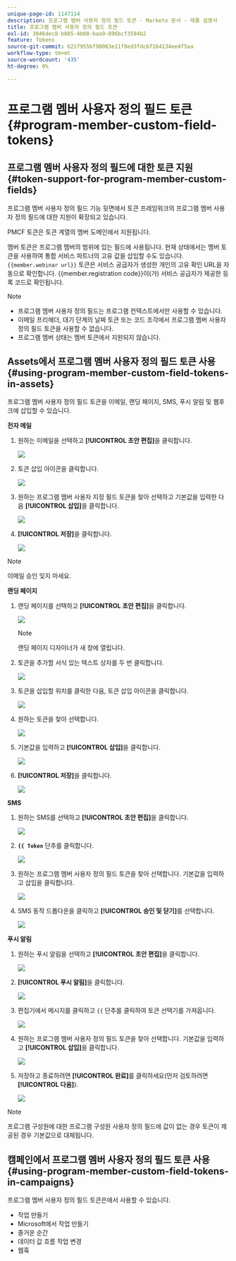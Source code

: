 ```yaml
---
unique-page-id: 1147114
description: 프로그램 멤버 사용자 정의 필드 토큰 - Marketo 문서 - 제품 설명서
title: 프로그램 멤버 사용자 정의 필드 토큰
exl-id: 3046dec8-b885-4b08-baa9-896bcf3594b2
feature: Tokens
source-git-commit: b21f955bf98063e11f8ed3fdc6f164134ee4f5aa
workflow-type: tm+mt
source-wordcount: '435'
ht-degree: 0%

---
```


# 프로그램 멤버 사용자 정의 필드 토큰 {#program-member-custom-field-tokens}

## 프로그램 멤버 사용자 정의 필드에 대한 토큰 지원 {#token-support-for-program-member-custom-fields}

프로그램 멤버 사용자 정의 필드 기능 뒷면에서 토큰 프레임워크의 프로그램 멤버 사용자 정의 필드에 대한 지원이 확장되고 있습니다.

PMCF 토큰은 토큰 계열의 멤버 도메인에서 지원됩니다.

멤버 토큰은 프로그램 멤버의 범위에 있는 필드에 사용됩니다. 현재 상태에서는 멤버 토큰을 사용하여 통합 서비스 파트너의 고유 값을 삽입할 수도 있습니다. `{{member.webinar url}}` 토큰은 서비스 공급자가 생성한 개인의 고유 확인 URL을 자동으로 확인합니다. {{member.registration code}}이(가) 서비스 공급자가 제공한 등록 코드로 확인됩니다.

>[!NOTE]
>
>* 프로그램 멤버 사용자 정의 필드는 프로그램 컨텍스트에서만 사용할 수 있습니다.
>* 이메일 프리헤더, 대기 단계의 날짜 토큰 또는 코드 조각에서 프로그램 멤버 사용자 정의 필드 토큰을 사용할 수 없습니다.
>* 프로그램 멤버 상태는 멤버 토큰에서 지원되지 않습니다.

## Assets에서 프로그램 멤버 사용자 정의 필드 토큰 사용 {#using-program-member-custom-field-tokens-in-assets}

프로그램 멤버 사용자 정의 필드 토큰을 이메일, 랜딩 페이지, SMS, 푸시 알림 및 웹후크에 삽입할 수 있습니다.

**전자 메일**

1. 원하는 이메일을 선택하고 **[!UICONTROL 초안 편집]**&#x200B;을 클릭합니다.

   ![](assets/program-member-custom-field-tokens-1.png)

1. 토큰 삽입 아이콘을 클릭합니다.

   ![](assets/program-member-custom-field-tokens-2.png)

1. 원하는 프로그램 멤버 사용자 지정 필드 토큰을 찾아 선택하고 기본값을 입력한 다음 **[!UICONTROL 삽입]**&#x200B;을 클릭합니다.

   ![](assets/program-member-custom-field-tokens-3.png)

1. **[!UICONTROL 저장]**&#x200B;을 클릭합니다.

   ![](assets/program-member-custom-field-tokens-4.png)

>[!NOTE]
>
>이메일 승인 잊지 마세요.

**랜딩 페이지**

1. 랜딩 페이지를 선택하고 **[!UICONTROL 초안 편집]**&#x200B;을 클릭합니다.

   ![](assets/program-member-custom-field-tokens-5.png)

   >[!NOTE]
   >
   >랜딩 페이지 디자이너가 새 창에 열립니다.

1. 토큰을 추가할 서식 있는 텍스트 상자를 두 번 클릭합니다.

   ![](assets/program-member-custom-field-tokens-6.png)

1. 토큰을 삽입할 위치를 클릭한 다음, 토큰 삽입 아이콘을 클릭합니다.

   ![](assets/program-member-custom-field-tokens-7.png)

1. 원하는 토큰을 찾아 선택합니다.

   ![](assets/program-member-custom-field-tokens-8.png)

1. 기본값을 입력하고 **[!UICONTROL 삽입]**&#x200B;을 클릭합니다.

   ![](assets/program-member-custom-field-tokens-9.png)

1. **[!UICONTROL 저장]**&#x200B;을 클릭합니다.

   ![](assets/program-member-custom-field-tokens-10.png)

**SMS**

1. 원하는 SMS를 선택하고 **[!UICONTROL 초안 편집]**&#x200B;을 클릭합니다.

   ![](assets/program-member-custom-field-tokens-11.png)

1. **`{{ Token`** 단추를 클릭합니다.

   ![](assets/program-member-custom-field-tokens-12.png)

1. 원하는 프로그램 멤버 사용자 정의 필드 토큰을 찾아 선택합니다. 기본값을 입력하고 삽입을 클릭합니다.

   ![](assets/program-member-custom-field-tokens-13.png)

1. SMS 동작 드롭다운을 클릭하고 **[!UICONTROL 승인 및 닫기]**&#x200B;를 선택합니다.

   ![](assets/program-member-custom-field-tokens-14.png)

**푸시 알림**

1. 원하는 푸시 알림을 선택하고 **[!UICONTROL 초안 편집]**&#x200B;을 클릭합니다.

   ![](assets/program-member-custom-field-tokens-15.png)

1. **[!UICONTROL 푸시 알림]**&#x200B;을 클릭합니다.

   ![](assets/program-member-custom-field-tokens-16.png)

1. 편집기에서 메시지를 클릭하고 `{{` 단추를 클릭하여 토큰 선택기를 가져옵니다.

   ![](assets/program-member-custom-field-tokens-17.png)

1. 원하는 프로그램 멤버 사용자 정의 필드 토큰을 찾아 선택합니다. 기본값을 입력하고 **[!UICONTROL 삽입]**&#x200B;을 클릭합니다.

   ![](assets/program-member-custom-field-tokens-18.png)

1. 저장하고 종료하려면 **[!UICONTROL 완료]**&#x200B;를 클릭하세요(먼저 검토하려면 **[!UICONTROL 다음]**).

   ![](assets/program-member-custom-field-tokens-19.png)

>[!NOTE]
>
>프로그램 구성원에 대한 프로그램 구성원 사용자 정의 필드에 값이 없는 경우 토큰이 제공된 경우 기본값으로 대체됩니다.

## 캠페인에서 프로그램 멤버 사용자 정의 필드 토큰 사용 {#using-program-member-custom-field-tokens-in-campaigns}

프로그램 멤버 사용자 정의 필드 토큰은에서 사용할 수 있습니다.

* 작업 만들기
* Microsoft에서 작업 만들기
* 즐거운 순간
* 데이터 값 흐름 작업 변경
* 웹훅
